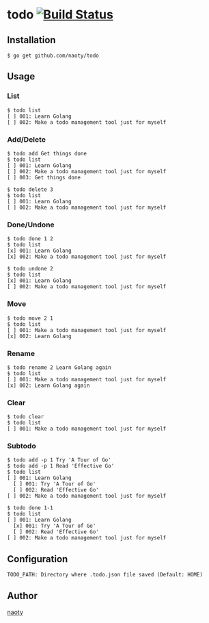 # todo [![Build Status](https://travis-ci.org/naoty/todo.svg?branch=master)](https://travis-ci.org/naoty/todo)

## Installation

```
$ go get github.com/naoty/todo
```

## Usage

### List

```
$ todo list
[ ] 001: Learn Golang
[ ] 002: Make a todo management tool just for myself
```

### Add/Delete

```
$ todo add Get things done
$ todo list
[ ] 001: Learn Golang
[ ] 002: Make a todo management tool just for myself
[ ] 003: Get things done
```

```
$ todo delete 3
$ todo list
[ ] 001: Learn Golang
[ ] 002: Make a todo management tool just for myself
```

### Done/Undone

```
$ todo done 1 2
$ todo list
[x] 001: Learn Golang
[x] 002: Make a todo management tool just for myself
```

```
$ todo undone 2
$ todo list
[x] 001: Learn Golang
[ ] 002: Make a todo management tool just for myself
```

### Move

```
$ todo move 2 1
$ todo list
[ ] 001: Make a todo management tool just for myself
[x] 002: Learn Golang
```

### Rename

```
$ todo rename 2 Learn Golang again
$ todo list
[ ] 001: Make a todo management tool just for myself
[x] 002: Learn Golang again
```

### Clear

```
$ todo clear
$ todo list
[ ] 001: Make a todo management tool just for myself
```

### Subtodo

```
$ todo add -p 1 Try 'A Tour of Go'
$ todo add -p 1 Read 'Effective Go'
$ todo list
[ ] 001: Learn Golang
  [ ] 001: Try 'A Tour of Go'
  [ ] 002: Read 'Effective Go'
[ ] 002: Make a todo management tool just for myself
```

```
$ todo done 1-1
$ todo list
[ ] 001: Learn Golang
  [x] 001: Try 'A Tour of Go'
  [ ] 002: Read 'Effective Go'
[ ] 002: Make a todo management tool just for myself
```

## Configuration

```
TODO_PATH: Directory where .todo.json file saved (Default: HOME)
```

## Author

[naoty](https://github.com/naoty)
